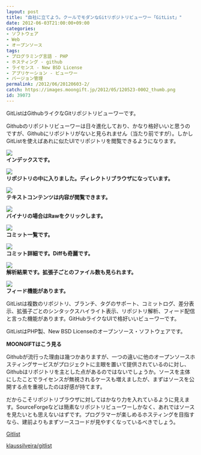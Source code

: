 ```yaml
---
layout: post
title: "自社に立てよう。クールでモダンなGitリポジトリビューワー「GitList」"
date: 2012-06-03T21:00:00+09:00
categories:
- ソフトウェア
- Web
- オープンソース
tags: 
- プログラミング言語 - PHP
- ホスティング - github
- ライセンス - New BSD License
- アプリケーション - ビューワー
- バージョン管理
permalink: /2012/06/20120603-2/
catch: https://images.moongift.jp/2012/05/120523-0002_thumb.png
id: 39073
---
```

GitListはGithubライクなGitリポジトリビューワーです。

  

Githubのリポジトリビューワーは日々進化しており、かなり格好いいと思うのですが、Githubにリポジトリがないと見られません（当たり前ですが）。しかしGitListを使えばあれに似たUIでリポジトリを閲覧できるようになります。

  

[![](https://images.moongift.jp/2012/05/Screenshot-2012-05-23-11.52.52_thumb.png)](https://images.moongift.jp/2012/05/Screenshot-2012-05-23-11.52.52.png)  
**インデックスです。**

  

[![](https://images.moongift.jp/2012/05/Screenshot-2012-05-23-11.53.34_thumb.png)](https://images.moongift.jp/2012/05/Screenshot-2012-05-23-11.53.34.png)  
**リポジトリの中に入りました。ディレクトリブラウザになっています。**

  

[![](https://images.moongift.jp/2012/05/120523-0001_thumb.png)](https://images.moongift.jp/2012/05/120523-0001.png)  
**テキストコンテンツは内容が閲覧できます。**

  

[![](https://images.moongift.jp/2012/05/120523-0004_thumb.png)](https://images.moongift.jp/2012/05/120523-0004.png)  
**バイナリの場合はRawをクリックします。**

  

[![](https://images.moongift.jp/2012/05/120523-0002_thumb.png)](https://images.moongift.jp/2012/05/120523-0002.png)  
**コミット一覧です。**

  

[![](https://images.moongift.jp/2012/05/120523-0005_thumb.png)](https://images.moongift.jp/2012/05/120523-0005.png)  
**コミット詳細です。Diffも奇麗です。**

  

[![](https://images.moongift.jp/2012/05/120523-0003_thumb.png)](https://images.moongift.jp/2012/05/120523-0003.png)  
**解析結果です。拡張子ごとのファイル数も見られます。**

  

[![](https://images.moongift.jp/2012/05/120523-0006_thumb.png)](https://images.moongift.jp/2012/05/120523-0006.png)  
**フィード機能があります。**

  

GitListは複数のリポジトリ、ブランチ、タグのサポート、コミットログ、差分表示、拡張子ごとのシンタックスハイライト表示、リポジトリ解析、フィード配信と言った機能があります。GitHubライクなUIで格好いいビューワーです。

  

GitListはPHP製、New BSD Licenseのオープンソース・ソフトウェアです。

  
  
  

**MOONGIFTはこう見る**

  

Githubが流行った理由は幾つかありますが、一つの違いに他のオープンソースホスティングサービスがプロジェクトに主眼を置いて提供されているのに対し、Githubはリポジトリを主とした点があるのではないでしょうか。ソースを主体にしたことでライセンスが無視されるケースも増えましたが、まずはソースを公開する点を重視したのは好感が持てます。

  

だからこそリポジトリブラウザに対してはかなり力を入れているように見えます。SourceForgeなどは簡素なリポジトリビューワーしかなく、あれではソースを見たいとも思えないはずです。プログラマーが楽しめるホスティングを目指すなら、建前よりもまずソースコードが見やすくなっているべきでしょう。

  

[Gitlist](http://git.gofedora.com/)

  

[klaussilveira/gitlist](https://github.com/klaussilveira/gitlist)

